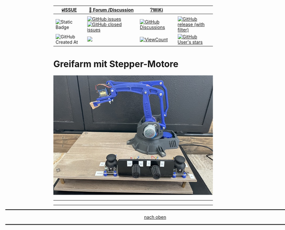<a name="oben"></a>

<div align="center">

|[:skull:ISSUE](https://github.com/frankyhub/Greifarm_Stepper/issues?q=is%3Aissue)|[:speech_balloon: Forum /Discussion](https://github.com/frankyhub/Greifarm_Stepper/discussions)|[:grey_question:WiKi](https://github.com/frankyhub/Greifarm_Stepper/wiki)||
|--|--|--|--|
| | | | |
|![Static Badge](https://img.shields.io/badge/RepoNr.:-%2028-blue)|<a href="https://github.com/frankyhub/Greifarm_Stepper/issues">![GitHub issues](https://img.shields.io/github/issues/frankyhub/Greifarm_Stepper)![GitHub closed issues](https://img.shields.io/github/issues-closed/frankyhub/Greifarm_Stepper)|<a href="https://github.com/frankyhub/Greifarm_Stepper/discussions">![GitHub Discussions](https://img.shields.io/github/discussions/frankyhub/Greifarm_Stepper)|<a href="https://github.com/frankyhub/Greifarm_Stepper/releases">![GitHub release (with filter)](https://img.shields.io/github/v/release/frankyhub/Greifarm_Stepper)|
|![GitHub Created At](https://img.shields.io/github/created-at/frankyhub/Greifarm_Stepper)| <a href="https://github.com/frankyhub/Greifarm_Stepper/pulse" alt="Activity"><img src="https://img.shields.io/github/commit-activity/m/badges/shields" />| <a href="https://github.com/frankyhub/Greifarm_Stepper/graphs/traffic"><img alt="ViewCount" src="https://views.whatilearened.today/views/github/frankyhub/github-clone-count-badge.svg">  |<a href="https://github.com/frankyhub?tab=stars"> ![GitHub User's stars](https://img.shields.io/github/stars/frankyhub)|
</div>







# Greifarm mit Stepper-Motore

![Bild](/pic/Greif-Stepper.jpg)

---

<div style="position:absolute; left:2cm; ">   
<ol class="breadcrumb" style="border-top: 2px solid black;border-bottom:2px solid black; height: 45px; width: 900px;"> <p align="center"><a href="#oben">nach oben</a></p></ol>
</div>  

---

